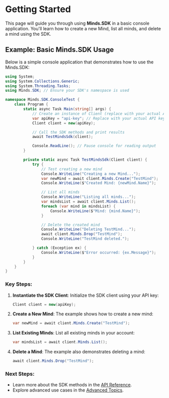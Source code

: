 # Getting Started

This page will guide you through using **Minds.SDK** in a basic console application. You'll learn how to create a new Mind, list all minds, and delete a mind using the SDK.

## Example: Basic Minds.SDK Usage

Below is a simple console application that demonstrates how to use the Minds.SDK:

```csharp
using System;
using System.Collections.Generic;
using System.Threading.Tasks;
using Minds.SDK; // Ensure your SDK's namespace is used

namespace Minds.SDK.ConsoleTest {
    class Program {
        static async Task Main(string[] args) {
            // Create an instance of Client (replace with your actual API key)
            var apiKey = "api-key"; // Replace with your actual API key
            Client client = new(apiKey);

            // Call the SDK methods and print results
            await TestMindsSdk(client);

            Console.ReadLine(); // Pause console for reading output
        }

        private static async Task TestMindsSdk(Client client) {
            try {
                // Test creating a new mind
                Console.WriteLine("Creating a new Mind...");
                var newMind = await client.Minds.Create("TestMind");
                Console.WriteLine($"Created Mind: {newMind.Name}");

                // List all minds
                Console.WriteLine("Listing all minds...");
                var mindsList = await client.Minds.List();
                foreach (var mind in mindsList) {
                    Console.WriteLine($"Mind: {mind.Name}");
                }

                // Delete the created mind
                Console.WriteLine("Deleting TestMind...");
                await client.Minds.Drop("TestMind");
                Console.WriteLine("TestMind deleted.");

            } catch (Exception ex) {
                Console.WriteLine($"Error occurred: {ex.Message}");
            }
        }
    }
}
```

### Key Steps:

1. **Instantiate the SDK Client**: 
   Initialize the SDK client using your API key:
   ```csharp
   Client client = new(apiKey);
   ```

2. **Create a New Mind**:
   The example shows how to create a new mind:
   ```csharp
   var newMind = await client.Minds.Create("TestMind");
   ```

3. **List Existing Minds**:
   List all existing minds in your account:
   ```csharp
   var mindsList = await client.Minds.List();
   ```

4. **Delete a Mind**:
   The example also demonstrates deleting a mind:
   ```csharp
   await client.Minds.Drop("TestMind");
   ```

### Next Steps:
- Learn more about the SDK methods in the [API Reference](../api/Minds.SDK.html).
- Explore advanced use cases in the [Advanced Topics](../api/Minds.SDK.Client.html).
